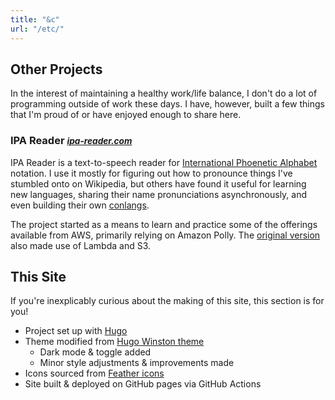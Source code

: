 ```yaml
---
title: "&c"
url: "/etc/"
---
```


## Other Projects

In the interest of maintaining a healthy work/life balance, I don't do a lot of programming outside of work these days. I have, however, built a few things that I'm proud of or have enjoyed enough to share here.

<aside>

  ### IPA Reader <small> _[ipa-reader.com](https://ipa-reader.com)_ </small>

  IPA Reader is a text-to-speech reader for [International Phoenetic Alphabet](https://en.wikipedia.org/wiki/International_Phonetic_Alphabet) notation. I use it mostly for figuring out how to pronounce things I've stumbled onto on Wikipedia, but others have found it useful for learning new languages, sharing their name pronunciations asynchronously, and even building their own [conlangs](https://en.wikipedia.org/wiki/Constructed_language).

  The project started as a means to learn and practice some of the offerings available from AWS, primarily relying on Amazon Polly. The [original version](https://ipa-reader.xyz) also made use of Lambda and S3.

</aside>

## This Site

If you're inexplicably curious about the making of this site, this section is for you!

- Project set up with [Hugo](https://gohugo.io/)
- Theme modified from [Hugo Winston theme](https://github.com/zerostaticthemes/hugo-winston-theme)
  - Dark mode & toggle added
  - Minor style adjustments & improvements made
- Icons sourced from [Feather icons](https://github.com/feathericons/feather)
- Site built & deployed on GitHub pages via GitHub Actions
